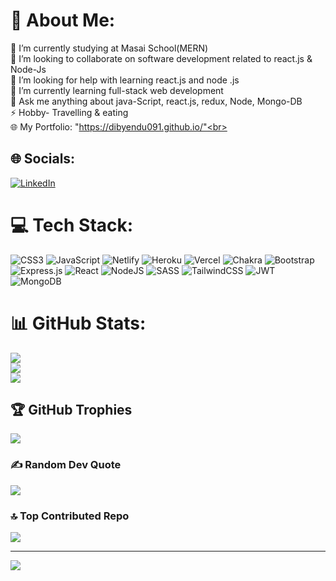 # 💫 About Me:
🔭 I’m currently studying at Masai School(MERN)<br>👯 I’m looking to collaborate on software development related to react.js & Node-Js<br>🤝 I’m looking for help with learning react.js and node .js<br>🌱 I’m currently learning full-stack web development<br>💬 Ask me anything about java-Script, react.js, redux, Node, Mongo-DB<br>⚡ Hobby- Travelling & eating <br>🌐 My Portfolio: "https://dibyendu091.github.io/"<br>


## 🌐 Socials:
[![LinkedIn](https://img.shields.io/badge/LinkedIn-%230077B5.svg?logo=linkedin&logoColor=white)](https://linkedin.com/in/https://www.linkedin.com/in/dibyendu-nath-002/) 

# 💻 Tech Stack:
![CSS3](https://img.shields.io/badge/css3-%231572B6.svg?style=flat&logo=css3&logoColor=white) ![JavaScript](https://img.shields.io/badge/javascript-%23323330.svg?style=flat&logo=javascript&logoColor=%23F7DF1E) ![Netlify](https://img.shields.io/badge/netlify-%23000000.svg?style=flat&logo=netlify&logoColor=#00C7B7) ![Heroku](https://img.shields.io/badge/heroku-%23430098.svg?style=flat&logo=heroku&logoColor=white) ![Vercel](https://img.shields.io/badge/vercel-%23000000.svg?style=flat&logo=vercel&logoColor=white) ![Chakra](https://img.shields.io/badge/chakra-%234ED1C5.svg?style=flat&logo=chakraui&logoColor=white) ![Bootstrap](https://img.shields.io/badge/bootstrap-%23563D7C.svg?style=flat&logo=bootstrap&logoColor=white) ![Express.js](https://img.shields.io/badge/express.js-%23404d59.svg?style=flat&logo=express&logoColor=%2361DAFB) ![React](https://img.shields.io/badge/react-%2320232a.svg?style=flat&logo=react&logoColor=%2361DAFB) ![NodeJS](https://img.shields.io/badge/node.js-6DA55F?style=flat&logo=node.js&logoColor=white) ![SASS](https://img.shields.io/badge/SASS-hotpink.svg?style=flat&logo=SASS&logoColor=white) ![TailwindCSS](https://img.shields.io/badge/tailwindcss-%2338B2AC.svg?style=flat&logo=tailwind-css&logoColor=white) ![JWT](https://img.shields.io/badge/JWT-black?style=flat&logo=JSON%20web%20tokens) ![MongoDB](https://img.shields.io/badge/MongoDB-%234ea94b.svg?style=flat&logo=mongodb&logoColor=white)
# 📊 GitHub Stats:
![](https://github-readme-stats.vercel.app/api?username=Dibyendu091&theme=dark&hide_border=false&include_all_commits=true&count_private=true)<br/>
![](https://github-readme-streak-stats.herokuapp.com/?user=Dibyendu091&theme=dark&hide_border=false)<br/>
![](https://github-readme-stats.vercel.app/api/top-langs/?username=Dibyendu091&theme=dark&hide_border=false&include_all_commits=true&count_private=true&layout=compact)

## 🏆 GitHub Trophies
![](https://github-profile-trophy.vercel.app/?username=Dibyendu091&theme=radical&no-frame=false&no-bg=true&margin-w=4)

### ✍️ Random Dev Quote
![](https://quotes-github-readme.vercel.app/api?type=horizontal&theme=radical)

### 🔝 Top Contributed Repo
![](https://github-contributor-stats.vercel.app/api?username=Dibyendu091&limit=5&theme=radical&combine_all_yearly_contributions=true)

---
[![](https://visitcount.itsvg.in/api?id=Dibyendu091&icon=2&color=2)](https://visitcount.itsvg.in)

<!-- Proudly created with GPRM ( https://gprm.itsvg.in ) -->
